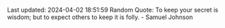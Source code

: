 Last updated: 2024-04-02 18:51:59
Random Quote: To keep your secret is wisdom; but to expect others to keep it is folly. - Samuel Johnson